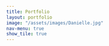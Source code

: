 ```yaml
---
title: Portfolio
layout: portfolio
image: "/assets/images/Danielle.jpg"
nav-menu: true
show_tile: true
---
```


